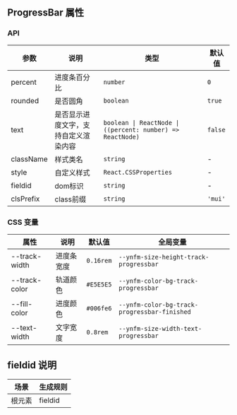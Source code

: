 ## ProgressBar 属性
### API
| 参数 | 说明 | 类型 | 默认值 |
| --- | --- | --- | --- |
| percent | 进度条百分比 | `number` | `0` |
| rounded | 是否圆角 | `boolean` | `true` |
| text | 是否显示进度文字，支持自定义渲染内容 | `boolean \| ReactNode \| ((percent: number) => ReactNode)` | `false` |
|className | 样式类名 | `string` | - |
|style | 自定义样式 | `React.CSSProperties` | -|
|fieldid | dom标识 | `string` | -|
|clsPrefix | class前缀 | `string` | `'mui'`|

### CSS 变量
属性|说明|默认值|全局变量
----|----|----|----
--track-width | 进度条宽度 | `0.16rem` | `--ynfm-size-height-track-progressbar`
--track-color | 轨道颜色 | `#E5E5E5` | `--ynfm-color-bg-track-progressbar`
--fill-color | 进度颜色 | `#006fe6` | `--ynfm-color-bg-track-progressbar-finished`
--text-width | 文字宽度 | `0.8rem` | `--ynfm-size-width-text-progressbar`

## fieldid 说明
| 场景             | 生成规则          |
| --------------- | ---------------- |
| 根元素           | fieldid      |
